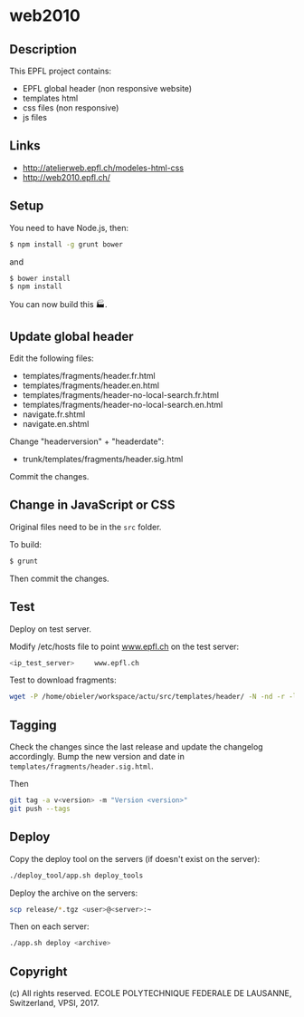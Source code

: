 web2010
=======

Description
-----------
This EPFL project contains:
  * EPFL global header (non responsive website)
  * templates html
  * css files (non responsive)
  * js files

Links
-----
  * http://atelierweb.epfl.ch/modeles-html-css
  * http://web2010.epfl.ch/

Setup
-----

You need to have Node.js, then:

```bash
$ npm install -g grunt bower
```

and

```bash
$ bower install
$ npm install
```

You can now build this :factory:.

Update global header
--------------------

Edit the following files:
* templates/fragments/header.fr.html
* templates/fragments/header.en.html
* templates/fragments/header-no-local-search.fr.html
* templates/fragments/header-no-local-search.en.html
* navigate.fr.shtml
* navigate.en.shtml

Change "headerversion" + "headerdate":
* trunk/templates/fragments/header.sig.html

Commit the changes.

Change in JavaScript or CSS
---------------------------

Original files need to be in the `src` folder.

To build:

```bash
$ grunt
```

Then commit the changes.

Test
----
Deploy on test server.

Modify /etc/hosts file to point www.epfl.ch on the test server:
```bash
<ip_test_server>     www.epfl.ch
```

Test to download fragments:
```bash
wget -P /home/obieler/workspace/actu/src/templates/header/ -N -nd -r -l 1 http://www.epfl.ch/templates/fragments/download-me.html
```

Tagging
-------

Check the changes since the last release and update the changelog accordingly.
Bump the new version and date in `templates/fragments/header.sig.html`.

Then

```bash
git tag -a v<version> -m "Version <version>"
git push --tags
```

Deploy
------
Copy the deploy tool on the servers (if doesn't exist on the server):
```bash
./deploy_tool/app.sh deploy_tools
```

Deploy the archive on the servers:
```bash
scp release/*.tgz <user>@<server>:~
```

Then on each server:
```bash
./app.sh deploy <archive>
```


Copyright
---------
(c) All rights reserved. ECOLE POLYTECHNIQUE FEDERALE DE LAUSANNE, Switzerland, VPSI, 2017.
